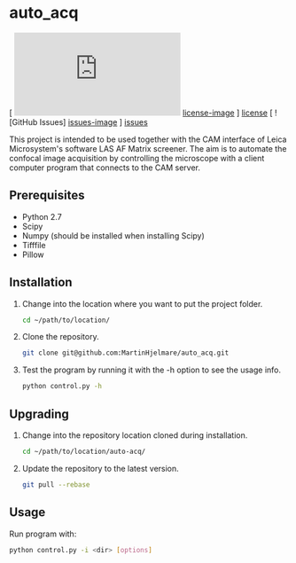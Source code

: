 auto_acq
========

[ ![License] [license-image] ] [license]
[ ![GitHub Issues] [issues-image] ] [issues]

This project is intended to be used together with the CAM interface of
Leica Microsystem's software LAS AF Matrix screener. The aim is to automate
the confocal image acquisition by controlling the microscope with a client
computer program that connects to the CAM server.

Prerequisites
-------------

- Python 2.7
- Scipy
- Numpy (should be installed when installing Scipy)
- Tifffile
- Pillow

Installation
------------

1. Change into the location where you want to put the project folder.

    ```bash
    cd ~/path/to/location/
    ```

2. Clone the repository.

    ```bash
    git clone git@github.com:MartinHjelmare/auto_acq.git
    ```

3. Test the program by running it with the -h option to see the usage info.

    ```bash
    python control.py -h
    ```

Upgrading
---------

1. Change into the repository location cloned during installation.

    ```bash
    cd ~/path/to/location/auto-acq/
    ```

2. Update the repository to the latest version.

    ```bash
    git pull --rebase
    ```

Usage
-----

Run program with:

```bash
python control.py -i <dir> [options]
```

[issues-image]: http://img.shields.io/github/issues/MartinHjelmare/auto_acq.svg
[issues]: https://github.com/MartinHjelmare/auto_acq/issues

[license-image]: http://img.shields.io/badge/license-GPLv3-blue.svg
[license]: https://www.gnu.org/copyleft/gpl.html
